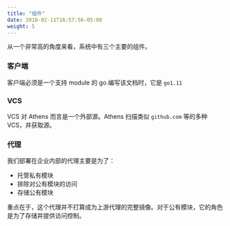 ```yaml
---
title: "组件"
date: 2018-02-11T16:57:56-05:00
weight: 5
---
```


从一个非常高的角度来看，系统中有三个主要的组件。

### 客户端

客户端必须是一个支持 module 的 go.编写该文档时，它是 `go1.11`

### VCS

VCS 对 Athens 而言是一个外部源。Athens 扫描类似 `github.com` 等的多种 VCS，并获取源。

### 代理

我们部署在企业内部的代理主要是为了：

* 托管私有模块
* 排除对公有模块的访问
* 存储公有模块

重点在于，这个代理并不打算成为上游代理的完整镜像。对于公有模块，它的角色是为了存储并提供访问控制。
